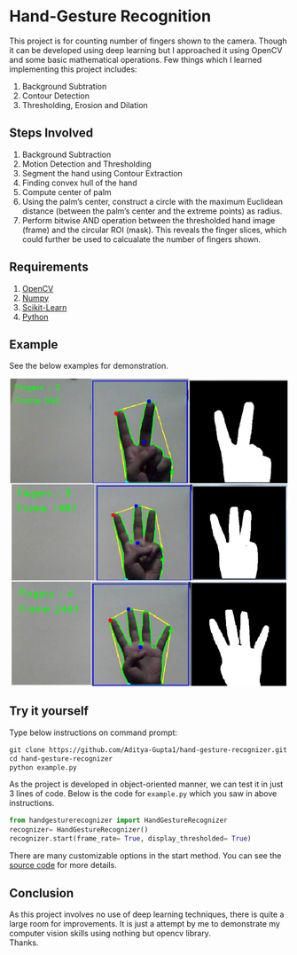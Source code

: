 # Hand-Gesture Recognition

This project is for counting number of fingers shown to the camera. Though it can be developed using deep learning but I approached it using OpenCV and some basic mathematical operations. Few things which I learned implementing this project includes:
1. Background Subtration
2. Contour Detection
3. Thresholding, Erosion and Dilation

## Steps Involved

1. Background Subtraction
2. Motion Detection and Thresholding
3. Segment the hand using Contour Extraction
4. Finding convex hull of the hand
5. Compute center of palm
6. Using the palm’s center, construct a circle with the maximum Euclidean distance (between the palm’s center and the extreme points) as radius.
7. Perform bitwise AND operation between the thresholded hand image (frame) and the circular ROI (mask). This reveals the finger slices, which could further be used to calcualate the number of fingers shown.

## Requirements

1. [OpenCV](https://pypi.org/project/opencv-python/)
2. [Numpy](https://pypi.org/project/numpy/)
3. [Scikit-Learn](https://pypi.org/project/scikit-learn/)
4. [Python](https://www.python.org/downloads/)

## Example

See the below examples for demonstration.

![Example](https://github.com/Aditya-Gupta1/hand-gesture-recognizer/blob/master/2.PNG?raw=true)

## Try it yourself

Type below instructions on command prompt:
```
git clone https://github.com/Aditya-Gupta1/hand-gesture-recognizer.git
cd hand-gesture-recognizer
python example.py
```
As the project is developed in object-oriented manner, we can test it in just 3 lines of code. Below is the code for `example.py` which you saw in above instructions.
```python
from handgesturerecognizer import HandGestureRecognizer
recognizer= HandGestureRecognizer()
recognizer.start(frame_rate= True, display_thresholded= True)
```
There are many customizable options in the start method. You can see the [source code](https://github.com/Aditya-Gupta1/hand-gesture-recognizer/blob/master/handgesturerecognizer.py) for more details.

## Conclusion

As this project involves no use of deep learning techniques, there is quite a large room for improvements. It is just a attempt by me to demonstrate my computer vision skills using nothing but opencv library.<br>
Thanks.
